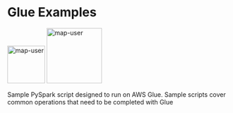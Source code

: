 # Glue Examples

<img width="85" alt="map-user" src="https://img.shields.io/badge/views-616-green"> <img width="125" alt="map-user" src="https://img.shields.io/badge/unique visits-144-green">

Sample PySpark script designed to run on AWS Glue. Sample scripts cover common operations that need to be completed with Glue
